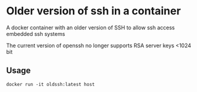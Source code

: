 # Older version of ssh in a container

A docker container with an older version of SSH to allow ssh access embedded ssh systems

The current version of openssh no longer supports RSA server keys <1024 bit

## Usage

`docker run -it oldssh:latest host`
